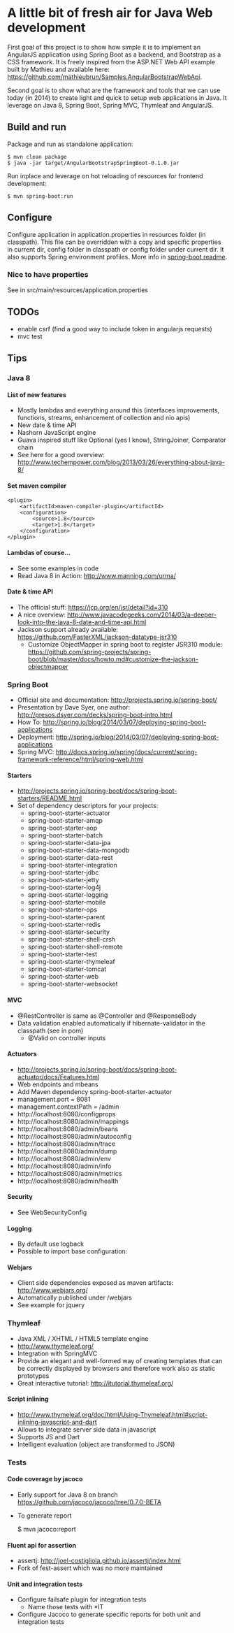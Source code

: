 # A little bit of fresh air for Java Web development

First goal of this project is to show how simple it is to implement an AngularJS application using Spring Boot as a backend,
and Bootstrap as a CSS framework. It is freely inspired from the ASP.NET Web API example built by Mathieu and available
here: https://github.com/mathieubrun/Samples.AngularBootstrapWebApi.

Second goal is to show what are the framework and tools that we can use today (in 2014) to create light and quick to setup
web applications in Java. It leverage on Java 8, Spring Boot, Spring MVC, Thymleaf and AngularJS.

## Build and run
Package and run as standalone application:

    $ mvn clean package
    $ java -jar target/AngularBootstrapSpringBoot-0.1.0.jar

Run inplace and leverage on hot reloading of resources for frontend development:

    $ mvn spring-boot:run

## Configure
Configure application in application.properties in resources folder (in classpath). This file can be overridden with
a copy and specific properties in current dir, config folder in classpath or config folder under current dir. It also
supports Spring environment profiles.
More info in [spring-boot readme](http://projects.spring.io/spring-boot/docs/spring-boot/README.html#toc_6).

### Nice to have properties
See in src/main/resources/application.properties

## TODOs
* enable csrf (find a good way to include token in angularjs requests)
* mvc test

## Tips

### Java 8

#### List of new features
* Mostly lambdas and everything around this (interfaces improvements, functions, streams, enhancement of collection and nio apis)
* New date & time API
* Nashorn JavaScript engine
* Guava inspired stuff like Optional (yes I know), StringJoiner, Comparator chain
* See here for a good overview: http://www.techempower.com/blog/2013/03/26/everything-about-java-8/

#### Set maven compiler
    <plugin>
        <artifactId>maven-compiler-plugin</artifactId>
        <configuration>
            <source>1.8</source>
            <target>1.8</target>
        </configuration>
    </plugin>

#### Lambdas of course...
* See some examples in code
* Read Java 8 in Action: http://www.manning.com/urma/

#### Date & time API
* The official stuff: https://jcp.org/en/jsr/detail?id=310
* A nice overview: http://www.javacodegeeks.com/2014/03/a-deeper-look-into-the-java-8-date-and-time-api.html
* Jackson support already available: https://github.com/FasterXML/jackson-datatype-jsr310
    * Customize ObjectMapper in spring boot to register JSR310 module: https://github.com/spring-projects/spring-boot/blob/master/docs/howto.md#customize-the-jackson-objectmapper

### Spring Boot
* Official site and documentation: http://projects.spring.io/spring-boot/
* Presentation by Dave Syer, one author: http://presos.dsyer.com/decks/spring-boot-intro.html
* How To: http://spring.io/blog/2014/03/07/deploying-spring-boot-applications
* Deployment: http://spring.io/blog/2014/03/07/deploying-spring-boot-applications
* Spring MVC: http://docs.spring.io/spring/docs/current/spring-framework-reference/html/spring-web.html

#### Starters
* http://projects.spring.io/spring-boot/docs/spring-boot-starters/README.html
* Set of dependency descriptors for your projects:
    * spring-boot-starter-actuator
    * spring-boot-starter-amqp
    * spring-boot-starter-aop
    * spring-boot-starter-batch
    * spring-boot-starter-data-jpa
    * spring-boot-starter-data-mongodb
    * spring-boot-starter-data-rest
    * spring-boot-starter-integration
    * spring-boot-starter-jdbc
    * spring-boot-starter-jetty
    * spring-boot-starter-log4j
    * spring-boot-starter-logging
    * spring-boot-starter-mobile
    * spring-boot-starter-ops
    * spring-boot-starter-parent
    * spring-boot-starter-redis
    * spring-boot-starter-security
    * spring-boot-starter-shell-crsh
    * spring-boot-starter-shell-remote
    * spring-boot-starter-test
    * spring-boot-starter-thymeleaf
    * spring-boot-starter-tomcat
    * spring-boot-starter-web
    * spring-boot-starter-websocket

#### MVC
* @RestController is same as @Controller and @ResponseBody
* Data validation enabled automatically if hibernate-validator in the classpath (see in pom)
    * @Valid on controller inputs

#### Actuators
* http://projects.spring.io/spring-boot/docs/spring-boot-actuator/docs/Features.html
* Web endpoints and mbeans
* Add Maven dependency spring-boot-starter-actuator
* management.port = 8081
* management.contextPath = /admin
* http://localhost:8080/configprops
* http://localhost:8080/admin/mappings
* http://localhost:8080/admin/beans
* http://localhost:8080/admin/autoconfig
* http://localhost:8080/admin/trace
* http://localhost:8080/admin/dump
* http://localhost:8080/admin/env
* http://localhost:8080/admin/info
* http://localhost:8080/admin/metrics
* http://localhost:8080/admin/health

#### Security
* See WebSecurityConfig

#### Logging
* By default use logback
* Possible to import base configuration:
    <include resource="org/springframework/boot/logging/logback/base.xml"/>

#### Webjars
* Client side dependencies exposed as maven artifacts: http://www.webjars.org/
* Automatically published under /webjars
* See example for jquery

### Thymleaf
* Java XML / XHTML / HTML5 template engine
* http://www.thymeleaf.org/
* Integration with SpringMVC
* Provide an elegant and well-formed way of creating templates that can be correctly displayed by browsers and therefore work also as static prototypes
* Great interactive tutorial: http://itutorial.thymeleaf.org/

#### Script inlining
* http://www.thymeleaf.org/doc/html/Using-Thymeleaf.html#script-inlining-javascript-and-dart
* Allows to integrate server side data in javascript
* Supports JS and Dart
* Intelligent evaluation (object are transformed to JSON)

### Tests
#### Code coverage by jacoco
* Early support for Java 8 on branch https://github.com/jacoco/jacoco/tree/0.7.0-BETA
* To generate report

    $ mvn jacoco:report

#### Fluent api for assertion
* assertj: http://joel-costigliola.github.io/assertj/index.html
* Fork of fest-assert which was no more maintained

#### Unit and integration tests
* Configure failsafe plugin for integration tests
    * Name those tests with *IT
* Configure Jacoco to generate specific reports for both unit and integration tests